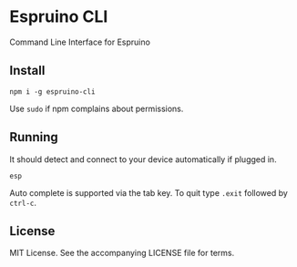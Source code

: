 # Espruino CLI

Command Line Interface for Espruino

## Install
```
npm i -g espruino-cli
```
Use `sudo` if npm complains about permissions.

## Running

It should detect and connect to your device automatically if plugged in.

```
esp
```
Auto complete is supported via the tab key. To quit type `.exit` followed by `ctrl-c`.

## License

MIT License. See the accompanying LICENSE file for terms.
